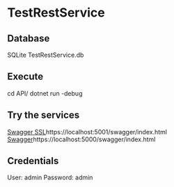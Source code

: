 # TestRestService

## Database
SQLite
TestRestService.db

## Execute

cd API/
dotnet run -debug

## Try the services

[Swagger SSL](https://localhost:5001/swagger/index.html)https://localhost:5001/swagger/index.html
[Swagger](http://localhost:5000/swagger/index.html)https://localhost:5000/swagger/index.html

## Credentials

User: admin
Password: admin

